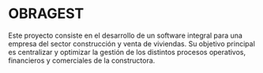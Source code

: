 # OBRAGEST

Este proyecto consiste en el desarrollo de un software integral para una empresa del sector construcción y venta de viviendas. Su objetivo principal es centralizar y optimizar la gestión de los distintos procesos operativos, financieros y comerciales de la constructora.

